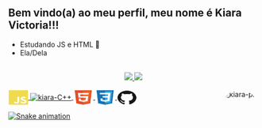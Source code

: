 ## Bem vindo(a) ao meu perfil, meu nome é Kiara Victoria!!!

- Estudando JS e HTML 🌱
- Ela/Dela

<br>
<div align="center">
  <a href="https://github.com/Kiara177-pixel">
  <img height="180em" src="https://github-readme-stats.vercel.app/api?username=Kiara177-pixel&show_icons=true&theme=dracula&include_all_commits=true&count_private=true"/>
  <img height="180em" src="https://github-readme-stats.vercel.app/api/top-langs/?username=Kiara177-pixel&layout=compact&langs_count=7&theme=dracula"/>
</div>
<div style="display: inline_block"><br>
  <img align="center" alt="kiara-Js" height="30" width="40" src="https://raw.githubusercontent.com/devicons/devicon/master/icons/javascript/javascript-plain.svg">
  <img align="center" alt="kiara-C++" height="30" width="40" src="https://cdn.jsdelivr.net/gh/devicons/devicon/icons/cplusplus/cplusplus-line.svg">
  <img align="center" alt="kiara-HTML" height="30" width="40" src="https://raw.githubusercontent.com/devicons/devicon/master/icons/html5/html5-original.svg">
  <img align="center" alt="kiara-CSS" height="30" width="40" src="https://raw.githubusercontent.com/devicons/devicon/master/icons/css3/css3-original.svg">
  <img align="center" alt="kiara-git" height="30" width="40" src="https://raw.githubusercontent.com/devicons/devicon/master/icons/github/github-original.svg">
  <img align="right" alt="kiara-pic" height="150" style="border-radius:50px;" src="https://cdn.discordapp.com/attachments/816442276183408651/928804643662876682/picasion.com_1f278884c449e9b3c928abc92488ca62.gif">
</div>
  

 
  ![Snake animation](https://github.com/Kiara177-pixel/Kiara177-pixel/blob/output/github-contribution-grid-snake.svg)
 
</div>
